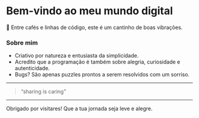 #  Bem-vindo ao meu mundo digital

🌟 Entre cafés e linhas de código, este é um cantinho de boas vibrações.

###  Sobre mim
- Criativo por natureza e entusiasta da simplicidade.
- Acredito que a programação é também sobre alegria, curiosidade e autenticidade.
- Bugs? São apenas puzzles prontos a serem resolvidos com um sorriso.

---

> “sharing is caring”

---

Obrigado por visitares!  Que a tua jornada seja leve e alegre.
